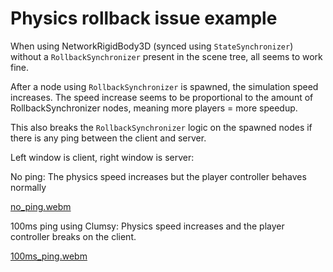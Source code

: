 # Physics rollback issue example

When using NetworkRigidBody3D (synced using `StateSynchronizer`) without a `RollbackSynchronizer` present in the scene tree, all seems to work fine.

After a node using `RollbackSynchronizer` is spawned, the simulation speed increases. The speed increase seems to be proportional to the amount of RollbackSynchronizer nodes, meaning more players = more speedup.

This also breaks the `RollbackSynchronizer` logic on the spawned nodes if there is any ping between the client and server.


Left window is client, right window is server:

No ping: The physics speed increases but the player controller behaves normally

[no_ping.webm](https://github.com/user-attachments/assets/bbb1f080-dd8d-4664-90b9-d804e0ae7411)

100ms ping using Clumsy: Physics speed increases and the player controller breaks on the client.

[100ms_ping.webm](https://github.com/user-attachments/assets/2700149e-89eb-4e35-b889-2f1550fc7537)
